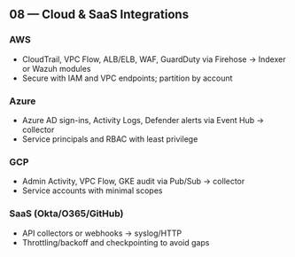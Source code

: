 ## 08 — Cloud & SaaS Integrations

### AWS
- CloudTrail, VPC Flow, ALB/ELB, WAF, GuardDuty via Firehose → Indexer or Wazuh modules
- Secure with IAM and VPC endpoints; partition by account

### Azure
- Azure AD sign-ins, Activity Logs, Defender alerts via Event Hub → collector
- Service principals and RBAC with least privilege

### GCP
- Admin Activity, VPC Flow, GKE audit via Pub/Sub → collector
- Service accounts with minimal scopes

### SaaS (Okta/O365/GitHub)
- API collectors or webhooks → syslog/HTTP
- Throttling/backoff and checkpointing to avoid gaps

